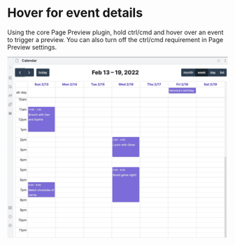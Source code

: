 # Hover for event details

Using the core Page Preview plugin, hold ctrl/cmd and hover over an event to trigger a preview. You can also turn off the ctrl/cmd requirement in Page Preview settings.

![](/assets/hover-description.gif)
